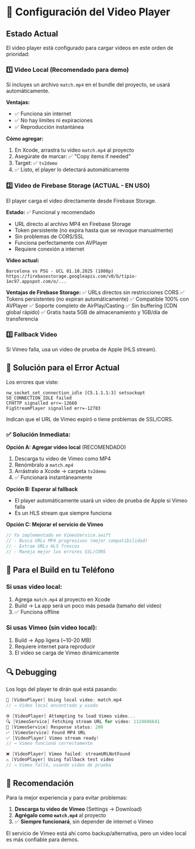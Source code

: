 # 🎥 Configuración del Video Player

## Estado Actual

El video player está configurado para cargar videos en este orden de prioridad:

### 1️⃣ Video Local (Recomendado para demo)
Si incluyes un archivo `match.mp4` en el bundle del proyecto, se usará automáticamente.

**Ventajas:**
- ✅ Funciona sin internet
- ✅ No hay límites ni expiraciones
- ✅ Reproducción instantánea

**Cómo agregar:**
1. En Xcode, arrastra tu video `match.mp4` al proyecto
2. Asegúrate de marcar: ✅ "Copy items if needed"
3. Target: ✅ `tv2demo`
4. ✅ Listo, el player lo detectará automáticamente

### 2️⃣ Video de Firebase Storage (ACTUAL - EN USO)
El player carga el video directamente desde Firebase Storage.

**Estado:** ✅ Funcional y recomendado
- URL directo al archivo MP4 en Firebase Storage
- Token persistente (no expira hasta que se revoque manualmente)
- Sin problemas de CORS/SSL
- Funciona perfectamente con AVPlayer
- Requiere conexión a internet

**Video actual:**
```
Barcelona vs PSG - UCL 01.10.2025 (1080p)
https://firebasestorage.googleapis.com/v0/b/tipio-1ec97.appspot.com/o/...
```

**Ventajas de Firebase Storage:**
✅ URLs directos sin restricciones CORS
✅ Tokens persistentes (no expiran automáticamente)
✅ Compatible 100% con AVPlayer
✅ Soporte completo de AirPlay/Casting
✅ Sin buffering (CDN global rápido)
✅ Gratis hasta 5GB de almacenamiento y 1GB/día de transferencia

### 3️⃣ Fallback Video
Si Vimeo falla, usa un video de prueba de Apple (HLS stream).

## 🔧 Solución para el Error Actual

Los errores que viste:
```
nw_socket_set_connection_idle [C5.1.1.1:3] setsockopt SO_CONNECTION_IDLE failed
CFHTTP signalled err=-12660
FigStreamPlayer signalled err=-12783
```

Indican que el URL de Vimeo expiró o tiene problemas de SSL/CORS.

### ✅ Solución Inmediata:

**Opción A: Agregar video local** (RECOMENDADO)
1. Descarga tu video de Vimeo como MP4
2. Renómbralo a `match.mp4`
3. Arrástralo a Xcode → carpeta `tv2demo`
4. ✅ Funcionará instantáneamente

**Opción B: Esperar al fallback**
- El player automáticamente usará un video de prueba de Apple si Vimeo falla
- Es un HLS stream que siempre funciona

**Opción C: Mejorar el servicio de Vimeo**
```swift
// Ya implementado en VimeoService.swift
// - Busca URLs MP4 progresivos (mejor compatibilidad)
// - Extrae URLs HLS frescos
// - Maneja mejor los errores SSL/CORS
```

## 📱 Para el Build en tu Teléfono

### Si usas video local:
1. Agrega `match.mp4` al proyecto en Xcode
2. Build → La app será un poco más pesada (tamaño del video)
3. ✅ Funciona offline

### Si usas Vimeo (sin video local):
1. Build → App ligera (~10-20 MB)
2. Requiere internet para reproducir
3. El video se carga de Vimeo dinámicamente

## 🔍 Debugging

Los logs del player te dirán qué está pasando:

```swift
🎥 [VideoPlayer] Using local video: match.mp4
// → Video local encontrado y usado

🌐 [VideoPlayer] Attempting to load Vimeo video...
🔍 [VimeoService] Fetching stream URL for video: 1124046641
📡 [VimeoService] Response status: 200
✅ [VimeoService] Found MP4 URL
✅ [VideoPlayer] Vimeo stream ready!
// → Vimeo funcionó correctamente

❌ [VideoPlayer] Vimeo failed: streamURLNotFound
⚠️ [VideoPlayer] Using fallback test video
// → Vimeo falló, usando video de prueba
```

## 🎯 Recomendación

Para la mejor experiencia y para evitar problemas:

1. **Descarga tu video de Vimeo** (Settings → Download)
2. **Agrégalo como `match.mp4`** al proyecto
3. ✅ **Siempre funcionará**, sin depender de internet o Vimeo

El servicio de Vimeo está ahí como backup/alternativa, pero un video local es más confiable para demos.


